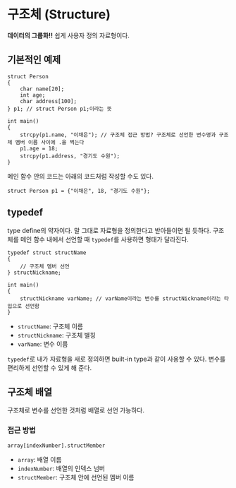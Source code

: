 # 구조체 (Structure)
**데이터의 그룹화!!** 쉽게 사용자 정의 자료형이다.

## 기본적인 예제

    struct Person
    {
        char name[20];
        int age;
        char address[100];
    } p1; // struct Person p1;이라는 뜻

    int main()
    {
        strcpy(p1.name, "이채은"); // 구조체 접근 방법? 구조체로 선언한 변수명과 구조체 멤버 이름 사이에 .을 찍는다
        p1.age = 18;
        strcpy(p1.address, "경기도 수원");
    }

메인 함수 안의 코드는 아래의 코드처럼 작성할 수도 있다.

    struct Person p1 = {"이채은", 18, "경기도 수원"};

## typedef
type define의 약자이다. 말 그대로 자료형을 정의한다고 받아들이면 될 듯하다. 구조체를 메인 함수 내에서 선언할 때 `typedef`를 사용하면 형태가 달라진다.

    typedef struct structName
    {
        // 구조체 멤버 선언
    } structNickname;

    int main()
    {
        structNickname varName; // varName이라는 변수를 structNickname이라는 타입으로 선언함
    }

- `structName`: 구조체 이름
- `structNickname`: 구조체 별칭
- `varName`: 변수 이름

`typedef`로 내가 자료형을 새로 정의하면 built-in type과 같이 사용할 수 있다. 변수를 편리하게 선언할 수 있게 해 준다.

## 구조체 배열
구조체로 변수를 선언한 것처럼 배열로 선언 가능하다.

### 접근 방법
`array[indexNumber].structMember`
- `array`: 배열 이름
- `indexNumber`: 배열의 인덱스 넘버
- `structMember`: 구조체 안에 선언된 멤버 이름